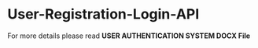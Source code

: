 # User-Registration-Login-API

For more details please read **USER AUTHENTICATION SYSTEM DOCX File**

